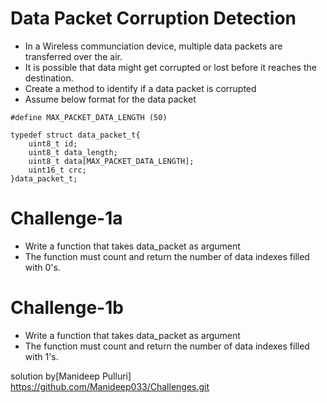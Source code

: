 # Data Packet Corruption Detection
* In a Wireless communciation device, multiple data packets are transferred over the air. 
* It is possible that data might get corrupted or lost before it reaches the destination.
* Create a method to identify if a data packet is corrupted
* Assume below format for the data packet

```
#define MAX_PACKET_DATA_LENGTH (50)

typedef struct data_packet_t{
    uint8_t id;
    uint8_t data_length;
    uint8_t data[MAX_PACKET_DATA_LENGTH];
    uint16_t crc;
}data_packet_t;

```
# Challenge-1a
* Write a function that takes data_packet as argument
* The function must count and return the number of data indexes filled with 0's.

# Challenge-1b
* Write a function that takes data_packet as argument
* The function must count and return the number of data indexes filled with 1's.

solution by[Manideep Pulluri]
https://github.com/Manideep033/Challenges.git

